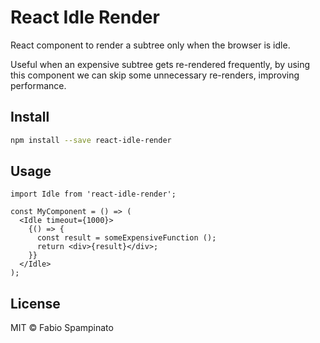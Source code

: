 # React Idle Render

React component to render a subtree only when the browser is idle.

Useful when an expensive subtree gets re-rendered frequently, by using this component we can skip some unnecessary re-renders, improving performance.

## Install

```sh
npm install --save react-idle-render
```

## Usage

```tsx
import Idle from 'react-idle-render';

const MyComponent = () => (
  <Idle timeout={1000}>
    {() => {
      const result = someExpensiveFunction ();
      return <div>{result}</div>;
    }}
  </Idle>
);
```

## License

MIT © Fabio Spampinato
